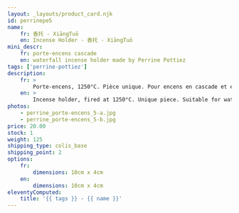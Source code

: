 ```yaml
---
layout: _layouts/product_card.njk
id: perrinepe5
name:
    fr: 香托 - XiāngTuō
    en: Incense Holder - 香托 - XiāngTuō
mini_descr:
    fr: porte-encens cascade
    en: waterfall incense holder made by Perrine Pottiez
tags: ['perrine-pottiez']
description: 
    fr: >
        Porte-encens, 1250°C. Pièce unique. Pour encens en cascade et encens normal.
    en: >
        Incense holder, fired at 1250°C. Unique piece. Suitable for waterfall incense and regular incense.
photos:
    - perrine_porte-encens_5-a.jpg
    - perrine_porte-encens_5-b.jpg
price: 20.00
stock: 1
weight: 125
shipping_type: colis_base
shipping_point: 2
options:
    fr:
        dimensions: 10cm x 4cm
    en:
        dimensions: 10cm x 4cm
eleventyComputed:
    title: '{{ tags }} - {{ name }}'
---
```

